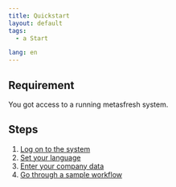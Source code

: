 ```yaml
---
title: Quickstart
layout: default
tags:
  - a Start

lang: en
---
```


## Requirement

You got access to a running metasfresh system.

## Steps

1. [Log on to the system](Logon)
1. [Set your language](./SwitchLanguage)
1. [Enter your company data](./InitialSetupWizard)
1. [Go through a sample workflow ](./Workflow_SalesOrder_to_Invoice)
